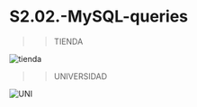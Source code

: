 # S2.02.-MySQL-queries

>> TIENDA

![tienda](https://user-images.githubusercontent.com/107991714/181444404-11fb6b6f-c2a4-44c0-b1b1-85fc6d3918e9.png)


>> UNIVERSIDAD

![UNI](https://user-images.githubusercontent.com/107991714/181444761-6a37a625-edba-41a8-9621-2cf409b9a8ab.png)
